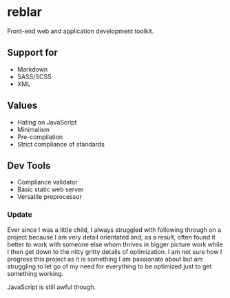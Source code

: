 # reblar

Front-end web and application development toolkit.

## Support for

- Markdown
- SASS/SCSS
- XML

## Values

- Hating on JavaScript
- Minimalism
- Pre-compilation
- Strict compliance of standards

## Dev Tools

- Compliance validator
- Basic static web server
- Versatile preprocessor

### Update

Ever since I was a little child, I always struggled with following through on a project because I am very detail orientated and, as a result, often found it better to work with someone else whom thrives in bigger picture work while I then get down to the nitty gritty details of optimization. I am not sure how I progress this project as it is something I am passionate about but am struggling to let go of my need for everything to be optimized just to get something working.

JavaScript is still awful though.
